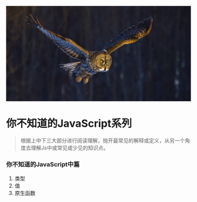 <img align=center src="./img/1.png"/>

# 你不知道的JavaScript系列

> 根据上中下三大部分进行阅读理解，抛开最常见的解释或定义，从另一个角度去理解Js中或常见或少见的知识点。

### 你不知道的JavaScript中篇

1. 类型
2. 值
3. 原生函数